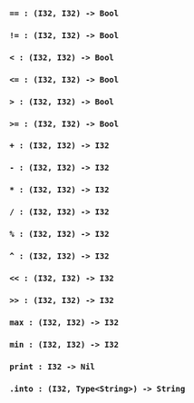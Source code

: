 <link rel="stylesheet" type="text/css" href="styles.css">

### `== : (I32, I32) -> Bool`

### `!= : (I32, I32) -> Bool`

### `< : (I32, I32) -> Bool`

### `<= : (I32, I32) -> Bool`

### `> : (I32, I32) -> Bool`

### `>= : (I32, I32) -> Bool`

### `+ : (I32, I32) -> I32`

### `- : (I32, I32) -> I32`

### `* : (I32, I32) -> I32`

### `/ : (I32, I32) -> I32`

### `% : (I32, I32) -> I32`

### `^ : (I32, I32) -> I32`

### `<< : (I32, I32) -> I32`

### `>> : (I32, I32) -> I32`

### `max : (I32, I32) -> I32`

### `min : (I32, I32) -> I32`

### `print : I32 -> Nil`

### `.into : (I32, Type<String>) -> String`
